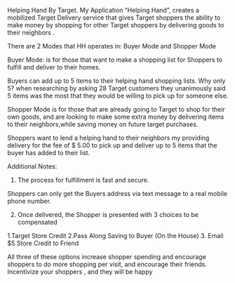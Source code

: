 Helping Hand By Target.My Application “Helping Hand”, creates a mobilized Target Delivery service that gives Target shoppers the ability to make money by shopping for other Target shoppers by delivering goods to their neighbors .There are 2 Modes that HH operates in: Buyer Mode and Shopper ModeBuyer Mode: is for those that want to make a shopping list for Shoppers to fulfill and deliver to their homes.Buyers can add up to 5 items to their helping hand shopping lists. Why only 5? when researching by asking 28 Target customers they unanimously said 5 items was the most that they would be willing to pick up for someone else.Shopper Mode is for those that are already going to Target to shop for their own goods, and are looking to make some extra money by delivering items to their neighbors,while saving money on future target purchases.Shoppers want to lend a helping hand to their neighbors my providing delivery for the fee of $ 5.00 to pick up and deliver up to 5 items that the buyer has added to their list.


Additional Notes:1. The process for fulfillment is fast and secure.Shoppers can only get the Buyers address via text message to a real mobile phone number. 2. Once delivered, the Shopper is presented with 3 choices to be compensated
1.Target Store Credit2.Pass Along Saving to Buyer (On the House)3. Email $5 Store Credit to FriendAll three of these options increase shopper spending and encourage shoppers to do more shopping per visit, and encourage their friends.Incentivize your shoppers , and they will be happy